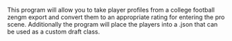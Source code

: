 This program will allow you to take player profiles from a college football zengm export and convert them to an appropriate rating for entering the pro scene. Additionally the program will place the players into a .json that can be used as a custom draft class.
